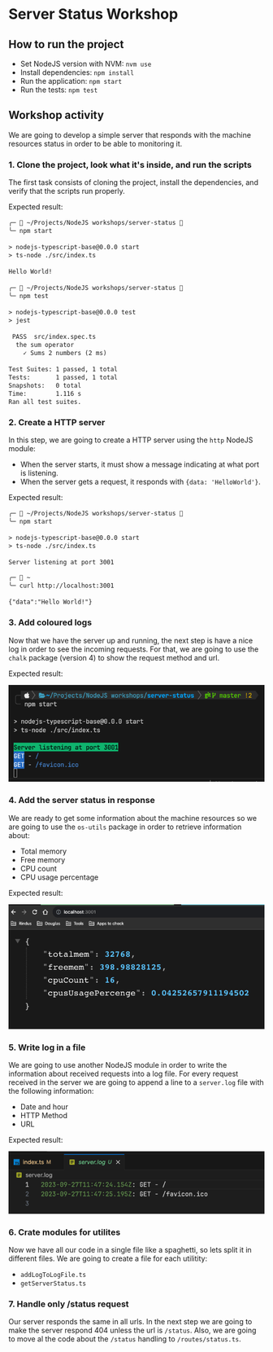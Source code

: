 # Server Status Workshop

## How to run the project

* Set NodeJS version with NVM: `nvm use`
* Install dependencies: `npm install`
* Run the application: `npm start`
* Run the tests: `npm test`

## Workshop activity

We are going to develop a simple server that responds with the machine resources status in order to be able to monitoring it.

### 1. Clone the project, look what it's inside, and run the scripts

The first task consists of cloning the project, install the dependencies, and verify that the scripts run properly.

Expected result:

```
╭─  ~/Projects/NodeJS workshops/server-status 
╰─ npm start

> nodejs-typescript-base@0.0.0 start
> ts-node ./src/index.ts

Hello World!

╭─  ~/Projects/NodeJS workshops/server-status 
╰─ npm test

> nodejs-typescript-base@0.0.0 test
> jest

 PASS  src/index.spec.ts
  the sum operator
    ✓ Sums 2 numbers (2 ms)

Test Suites: 1 passed, 1 total
Tests:       1 passed, 1 total
Snapshots:   0 total
Time:        1.116 s
Ran all test suites.
```

### 2. Create a HTTP server

In this step, we are going to create a HTTP server using the `http` NodeJS module:

* When the server starts, it must show a message indicating at what port is listening.
* When the server gets a request, it responds with `{data: 'HelloWorld'}`.

Expected result:

```
╭─  ~/Projects/NodeJS workshops/server-status 
╰─ npm start

> nodejs-typescript-base@0.0.0 start
> ts-node ./src/index.ts

Server listening at port 3001
```

```
╭─  ~
╰─ curl http://localhost:3001

{"data":"Hello World!"}
```

### 3. Add coloured logs

Now that we have the server up and running, the next step is have a nice log in order to see the incoming requests. For that, we are going to use the `chalk` package (version 4) to show the request method and url.

Expected result:

![coloured logs](/imgs/coloured-logs.png)

### 4. Add the server status in response

We are ready to get some information about the machine resources so we are going to use the `os-utils` package in order to retrieve information about:

* Total memory
* Free memory
* CPU count
* CPU usage percentage

Expected result:

![server status](/imgs/server-status.png)

### 5. Write log in a file

We are going to use another NodeJS module in order to write the information about received requests into a log file. For every request received in the server we are going to append a line to a `server.log` file with the following information:

* Date and hour
* HTTP Method
* URL

Expected result:

![log file](/imgs/log-file.png)

### 6. Crate modules for utilites

Now we have all our code in a single file like a spaghetti, so lets split it in different files. We are going to create a file for each utilitity:

* `addLogToLogFile.ts`
* `getServerStatus.ts`

### 7. Handle only /status request

Our server responds the same in all urls. In the next step we are going to make the server respond 404 unless the url is `/status`. Also, we are going to move al the code about the `/status` handling to `/routes/status.ts`.
